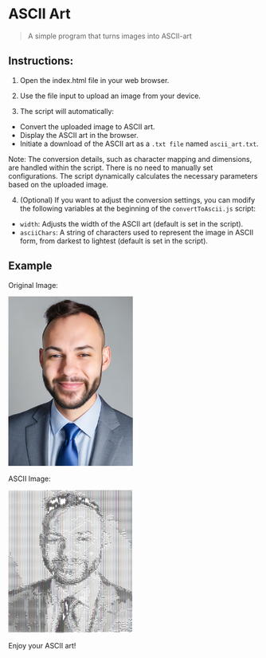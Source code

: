 # ASCII Art
> A simple program that turns images into ASCII-art


## Instructions:

1. Open the index.html file in your web browser.

2. Use the file input to upload an image from your device.

3. The script will automatically:

- Convert the uploaded image to ASCII art.
- Display the ASCII art in the browser.
- Initiate a download of the ASCII art as a `.txt file` named `ascii_art.txt`.

Note: The conversion details, such as character mapping and dimensions, are handled within the script. There is no need to manually set configurations. The script dynamically calculates the necessary parameters based on the uploaded image.

4. (Optional) If you want to adjust the conversion settings, you can modify the following variables at the beginning of the `convertToAscii.js` script:
- `width`: Adjusts the width of the ASCII art (default is set in the script).
- `asciiChars`: A string of characters used to represent the image in ASCII form, from darkest to lightest (default is set in the script).

## Example
Original Image:

<img src="img/perfil_original.jpg" width="250" alt="original_image">

ASCII Image:

<img src="img/perfil_acsii.PNG" width="250" alt="ascii_image">


Enjoy your ASCII art!
